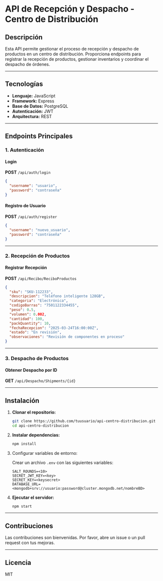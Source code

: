 # API de Recepción y Despacho - Centro de Distribución

## Descripción

Esta API permite gestionar el proceso de recepción y despacho de productos en un centro de distribución. Proporciona endpoints para registrar la recepción de productos, gestionar inventarios y coordinar el despacho de órdenes.

---

## Tecnologías

- **Lenguaje:** JavaScript
- **Framework:** Express
- **Base de Datos:** PostgreSQL
- **Autenticación:** JWT
- **Arquitectura:** REST

---

## Endpoints Principales

### 1. Autenticación

#### Login

**POST** `/api/auth/login`

```json
{
  "username": "usuario",
  "password": "contraseña"
}
```

#### Registro de Usuario

**POST** `/api/auth/register`

```json
{
  "username": "nuevo_usuario",
  "password": "contraseña"
}
```

---

### 2. Recepción de Productos

#### Registrar Recepción

**POST** `/api/Recibo/ReciboProductos`

```json
{
  "sku": "SKU-112233",
  "descripcion": "Teléfono inteligente 128GB",
  "categoria": "Electrónica",
  "codigoBarras": "7501122334455",
  "peso": 0.5,
  "volumen": 0.002,
  "cantidad": 100,
  "packQuantity": 10,
  "fechaRecepcion": "2025-03-24T16:00:00Z",
  "estado": "En revisión",
  "observaciones": "Revisión de componentes en proceso"
}
```

---

### 3. Despacho de Productos

#### Obtener Despacho por ID

**GET** `/api/Despacho/Shipments/{id}`

---

## Instalación

1. **Clonar el repositorio:**

   ```bash
   git clone https://github.com/tuusuario/api-centro-distribucion.git
   cd api-centro-distribucion
   ```

2. **Instalar dependencias:**

   ```bash
   npm install
   ```

2. Configurar variables de entorno:

    Crear un archivo `.env` con las siguientes variables:

    ```env
    SALT_ROUNDS=<10>
    SECRET_JWT_KEY=<key>
    SECRET_KEY=<keysecret>
    DATABASE_URL=<mongodb+srv://usuario:password@cluster.mongodb.net/nombreBD>
    ```

4. **Ejecutar el servidor:**

   ```bash
   npm start
   ```

---

## Contribuciones

Las contribuciones son bienvenidas. Por favor, abre un issue o un pull request con tus mejoras.

---

## Licencia

MIT
